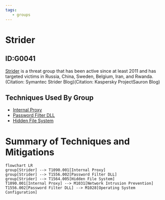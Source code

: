 ```yaml
---
tags:
   - groups
---
```

# Strider
## ID:G0041
[Strider](/mitre/groups/G0041) is a threat group that has been active since at least 2011 and has targeted victims in Russia, China, Sweden, Belgium, Iran, and Rwanda.(Citation: Symantec Strider Blog)(Citation: Kaspersky ProjectSauron Blog)
## Techniques Used By Group
* [Internal Proxy](techniques/T1090/001)
* [Password Filter DLL](techniques/T1556/002)
* [Hidden File System](techniques/T1564/005)

# Summary of Techniques and Mitigations
```mermaid
flowchart LR
group[Strider] --> T1090.001[Internal Proxy]
group[Strider] --> T1556.002[Password Filter DLL]
group[Strider] --> T1564.005[Hidden File System]
T1090.001[Internal Proxy] --> M1031[Network Intrusion Prevention]
T1556.002[Password Filter DLL] --> M1028[Operating System Configuration]
```